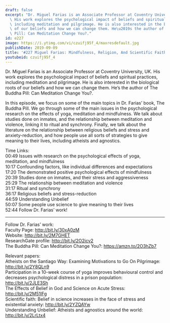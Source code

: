 ```yaml
---
draft: false
excerpt: "Dr. Miguel Farias is an Associate Professor at Coventry University, UK.\
  \ His work explores the psychological impact of beliefs and spiritual practices,\
  \ including meditation and pilgrimage. He is also interested in the biological roots\
  \ of our beliefs and how we can change them. He\u2019s the author of The Buddha\
  \ Pill: Can Meditation Change You?."
id: e227
image: https://i.ytimg.com/vi/czuifj95f_4/maxresdefault.jpg
publishDate: 2019-09-09
title: '#227 Miguel Farias: Mindfulness, Religion, And Scientific Faith'
youtubeid: czuifj95f_4
---
```

Dr. Miguel Farias is an Associate Professor at Coventry University, UK. His work explores the psychological impact of beliefs and spiritual practices, including meditation and pilgrimage. He is also interested in the biological roots of our beliefs and how we can change them. He’s the author of The Buddha Pill: Can Meditation Change You?.

In this episode, we focus on some of the main topics in Dr. Farias’ book, The Buddha Pill. We go through some of the main issues in the psychological research on the effects of yoga, meditation and mindfulness. We talk about studies done on inmates, and the relationship between meditation and violence, linking it to ritual and synchrony. Finally, we talk about the literature on the relationship between religious beliefs and stress and anxiety-reduction, and how people use all sorts of strategies to give meaning to their lives, including atheists and agnostics.  

Time Links:  
00:49  Issues with research on the psychological effects of yoga, meditation, and mindfulness  
10:17  Confounding factors, like individual differences and expectations  
17:20  The demonstrated positive psychological effects of mindfulness                               
20:39  Studies done on inmates, and their stress and aggressiveness  
25:29  The relationship between meditation and violence  
31:17  Ritual and synchrony  
36:17  Religious beliefs and stress-reduction  
44:59  Understanding Unbelief  
50:07  Some people use science to give meaning to their lives  
52:44  Follow Dr. Farias’ work!

---

Follow Dr. Farias’ work:  
Faculty Page: http://bit.ly/30xA0zM  
Website: http://bit.ly/2M7GHET  
ResearchGate profile: http://bit.ly/2O2icv2  
The Buddha Pill: Can Meditation Change You?: https://amzn.to/2O3hZb7

Relevant papers:  
Atheists on the Santiago Way: Examining Motivations to Go On Pilgrimage: http://bit.ly/2Y8QLn9  
Participation in a 10-week course of yoga improves behavioural control and decreases psychological distress in a prison population: http://bit.ly/2JLE3Sh  
The Effects of Belief in God and Science on Acute Stress: http://bit.ly/2M51lFg  
Scientific faith: Belief in science increases in the face of stress and existential anxiety: http://bit.ly/2YZQAYw  
Understanding Unbelief: Atheists and agnostics around the world: http://bit.ly/2LrLtx4
